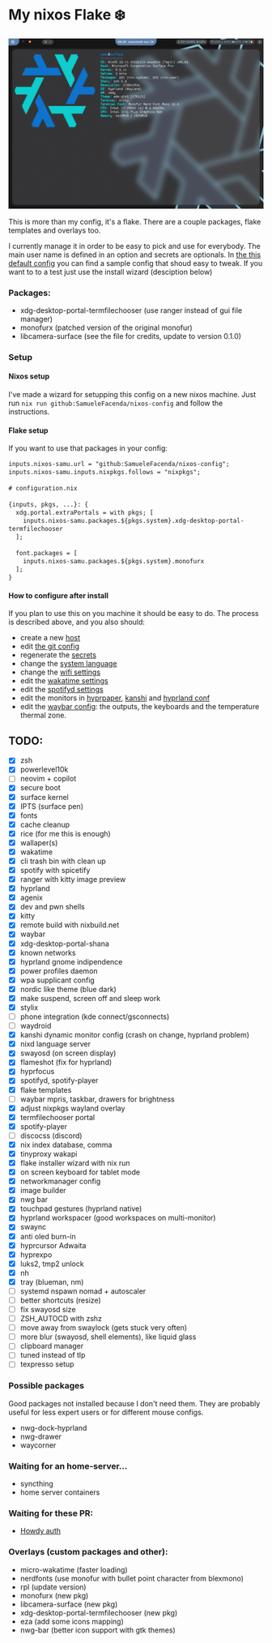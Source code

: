 # My nixos Flake :snowflake:

<!-- 
to count the lines that I've written
find ./ "" -type f 2>/dev/null -not -path '*/.*' | grep -v -E ".git|.png|.age|.jpg|.pem|.lock|.zsh|.py|.conf" | xargs cat | wc -l 

https://github.com/MayNiklas/eduroam-flake
-->

![hyprland screenshot](assets/screenshot1.png)

This is more than my config, it's a flake. There are a couple packages, flake templates and overlays too.

I currently manage it in order to be easy to pick and use for everybody. The main user name is defined in an option
and secrets are optionals. In [the this default config](host/genericLinux/default.nix) you can 
find a sample config that shoud easy to tweak. 
If you want to to a test just use the install wizard (desciption below)


### Packages:
- xdg-desktop-portal-termfilechooser (use ranger instead of gui file manager)
- monofurx (patched version of the original monofur)
- libcamera-surface (see the file for credits, update to version 0.1.0)


### Setup

#### Nixos setup

I've made a wizard for setupping this config on a new nixos machine.
Just run `nix run github:SamueleFacenda/nixos-config` and follow the instructions.

#### Flake setup

If you want to use that packages in your config:
```
inputs.nixos-samu.url = "github:SamueleFacenda/nixos-config";
inputs.nixos-samu.inputs.nixpkgs.follows = "nixpkgs";

# configuration.nix

{inputs, pkgs, ...}: {
  xdg.portal.extraPortals = with pkgs; [
    inputs.nixos-samu.packages.${pkgs.system}.xdg-desktop-portal-termfilechooser
  ];
  
  font.packages = [
    inputs.nixos-samu.packages.${pkgs.system}.monofurx
  ];
}

```

#### How to configure after install

If you plan to use this on you machine it should be easy to do.
The process is described above, and you also should:
- create a new [host](host/genericLinux/default.nix)
- edit [the git config](home/programs/git)
- regenerate the [secrets](secrets/README.md)
- change the [system language](modules/system.nix)
- change the [wifi settings](modules/network.nix)
- edit the [wakatime settings](home/programs/wakatime.nix)
- edit the [spotifyd settings](home/programs/spotify.nix)
- edit the monitors in [hyprpaper](home/hyprland/hyprpaper.nix),
[kanshi](home/hyprland/kanshi.nix) and [hyprland conf](home/hyprland/settings.nix)
- edit the [waybar config](home/hyprland/waybar/settings.nix): the outputs,
 the keyboards and the temperature thermal zone.


## TODO:
- [x] zsh
- [x] powerlevel10k
- [ ] neovim + copilot
- [x] secure boot
- [x] surface kernel
- [x] IPTS (surface pen)
- [x] fonts
- [x] cache cleanup
- [x] rice (for me this is enough)
- [x] wallaper(s)
- [x] wakatime
- [x] cli trash bin with clean up
- [x] spotify with spicetify
- [x] ranger with kitty image preview
- [x] hyprland
- [x] agenix
- [x] dev and pwn shells
- [x] kitty
- [x] remote build with nixbuild.net
- [x] waybar
- [x] xdg-desktop-portal-shana
- [x] known networks
- [x] hyprland gnome indipendence
- [x] power profiles daemon
- [x] wpa supplicant config
- [x] nordic like theme (blue dark)
- [x] make suspend, screen off and sleep work
- [x] stylix
- [ ] phone integration (kde connect/gsconnects)
- [ ] waydroid
- [x] kanshi dynamic monitor config (crash on change, hyprland problem)
- [x] nixd language server
- [x] swayosd (on screen display)
- [x] flameshot (fix for hyprland)
- [x] hyprfocus
- [x] spotifyd, spotify-player
- [x] flake templates
- [ ] waybar mpris, taskbar, drawers for brightness
- [x] adjust nixpkgs wayland overlay
- [x] termfilechooser portal
- [x] spotify-player
- [ ] discocss (discord)
- [x] nix index database, comma
- [x] tinyproxy wakapi
- [x] flake installer wizard with nix run
- [x] on screen keyboard for tablet mode
- [x] networkmanager config
- [x] image builder
- [x] nwg bar
- [x] touchpad gestures (hyprland native)
- [x] hyprland workspacer (good workspaces on multi-monitor)
- [x] swaync
- [x] anti oled burn-in
- [x] hyprcursor Adwaita
- [x] hyprexpo
- [x] luks2, tmp2 unlock
- [x] nh
- [x] tray (blueman, nm)
- [ ] systemd nspawn nomad + autoscaler
- [ ] better shortcuts (resize)
- [ ] fix swayosd size
- [ ] ZSH_AUTOCD with zshz
- [ ] move away from swaylock (gets stuck very often)
- [ ] more blur (swayosd, shell elements), like liquid glass
- [ ] clipboard manager
- [ ] tuned instead of tlp
- [ ] texpresso setup

### Possible packages
Good packages not installed because I don't need them. They are probably useful
for less expert users or for different mouse configs.
- nwg-dock-hyprland
- nwg-drawer
- waycorner

### Waiting for an home-server...
- syncthing
- home server containers

### Waiting for these PR:
- [Howdy auth](https://github.com/NixOS/nixpkgs/pull/216245)

### Overlays (custom packages and other):
- micro-wakatime (faster loading)
- nerdfonts (use monofur with bullet point character from blexmono)
- rpl (update version)
- monofurx (new pkg)
- libcamera-surface (new pkg)
- xdg-desktop-portal-termfilechooser (new pkg)
- eza (add some icons mapping)
- nwg-bar (better icon support with gtk themes)
